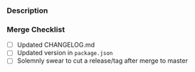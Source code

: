 ### Description

### Merge Checklist

- [ ] Updated CHANGELOG.md
- [ ] Updated version in `package.json`
- [ ] Solemnly swear to cut a release/tag after merge to master
